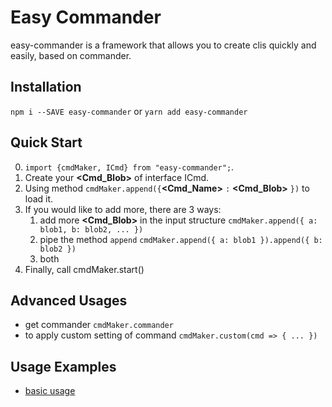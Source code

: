 # Easy Commander

easy-commander is a framework that allows you to create clis quickly and easily, based on commander.

## Installation

`npm i --SAVE easy-commander` or `yarn add easy-commander`

## Quick Start

0. `import {cmdMaker, ICmd} from "easy-commander";`.
1. Create your **<Cmd_Blob>** of interface ICmd.
2. Using method `cmdMaker.append({`**<Cmd_Name>** `:` **<Cmd_Blob>** `})` to load it.
3. If you would like to add more, there are 3 ways:
    1. add more **<Cmd_Blob>** in the input structure
    `cmdMaker.append({ a: blob1, b: blob2, ... })`
    2. pipe the method `append`
    `cmdMaker.append({ a: blob1 }).append({ b: blob2 })`
    3. both
4. Finally, call cmdMaker.start()

## Advanced Usages

- get commander
    `cmdMaker.commander`
- to apply custom setting of command
    `cmdMaker.custom(cmd => { ... })`

## Usage Examples

- [basic usage](./example/cli.ts)
